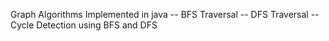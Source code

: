 Graph Algorithms Implemented in java
-- BFS Traversal 
-- DFS Traversal
-- Cycle Detection using BFS and DFS
